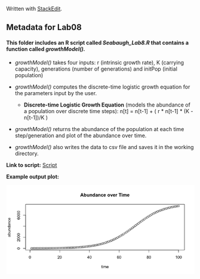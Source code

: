 


 Written with [StackEdit](https://stackedit.io/).
 ## Metadata for Lab08
 #### This folder includes an R script called *Seabaugh_Lab8.R* that contains a function called *growthModel().*
 
* *growthModel()* takes four inputs: r (intrinsic growth rate), K (carrying capacity), generations (number of generations) and initPop (initial population)
 
* *growthModel()* computes the discrete-time logistic growth equation for the parameters input by the user.
    * **Discrete-time Logistic Growth Equation** (models the abundance of a population over discrete time steps): n[t] = n[t-1] + ( r * n[t-1] * (K - n[t-1])/K )
 
* *growthModel()* returns the abundance of the population at each time step/generation and plot of the abundance over time.
 
* *growthModel()* also writes the data to csv file and saves it in the working directory.
 
 **Link to script:** [Script](https://github.com/josh-seabaugh/CompBioLabsAndHomework/blob/main/Labs/Lab08/Seabaugh_Lab8.R)

 **Example output plot:** 

 ![Example plot](https://github.com/josh-seabaugh/CompBioLabsAndHomework/blob/main/Labs/Lab08/ExamplePlot.png)
